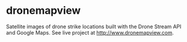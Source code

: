 # dronemapview
Satellite images of drone strike locations built with the Drone Stream API and Google Maps.
See live project at http://www.dronemapview.com.

